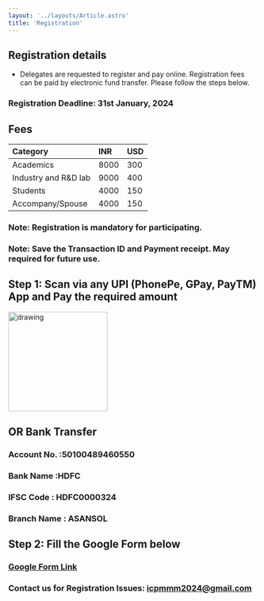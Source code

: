 ```yaml
---
layout: '../layouts/Article.astro'
title: 'Registration'
---
```


## Registration details

- Delegates are requested to register and pay online. Registration fees
  can be paid by electronic fund transfer.
  Please follow the steps below.

### Registration Deadline: 31st January, 2024

## Fees

| Category             | INR  | USD |
| :------------------- | :--- | :-- |
| Academics            | 8000 | 300 |
| Industry and R&D lab | 9000 | 400 |
| Students             | 4000 | 150 |
| Accompany/Spouse     | 4000 | 150 |

### Note: Registration is mandatory for participating.

### Note: Save the Transaction ID and Payment receipt. May required for future use.

## Step 1: Scan via any UPI (PhonePe, GPay, PayTM) App and Pay the required amount

<img src="/assets/images/payment_qr_code.webp" alt="drawing" style="width:200px"/>

## OR Bank Transfer

### Account No. :50100489460550

### Bank Name :HDFC

### IFSC Code : HDFC0000324

### Branch Name : ASANSOL

## Step 2: Fill the Google Form below

### [Google Form Link](https://docs.google.com/forms/d/1I_CkazyrMsuG8mRVAC3HyJ6LvN2ORfP5qnD5u4tpmFI/edit?chromeless=1)

### Contact us for Registration Issues: [icpmmm2024@gmail.com](mailto:icpmmm2024@gmail.com)

